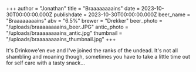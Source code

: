 +++
author = "Jonathan"
title = "Braaaaaaaains"
date = 2023-10-30T00:00:00.000Z
publishdate = 2023-10-30T00:00:00.000Z
beer_name = "Braaaaaaaains"
abv = "6.5%"
brewer = "Drekker"
beer_photo = "/uploads/braaaaaaaains_beer.JPG"
antic_photo = "/uploads/braaaaaaaains_antic.jpg"
thumbnail = "/uploads/braaaaaaaains_thumbnail.jpg"
+++

It's Drinkowe'en eve and I've joined the ranks of the undead. It's not all shambling and moaning though, sometimes you have to take a little time out for self care with a tasty snack...

